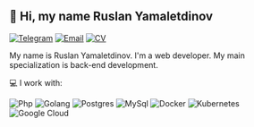 ## 👋 Hi, my name Ruslan Yamaletdinov
[![Telegram](https://img.shields.io/badge/Telegram-ping-%232CA5E0?style=flat&logo=telegram)](https://t.me/green_tmz)
[![Email](https://img.shields.io/badge/@-green.tmz@yandex.ru-blueviolet?style=flat)](mailto:green.tmz@yandex.ru)
[![CV](https://img.shields.io/badge/CV-hire-success?style=flat)](https://hh.ru/resume/2e565c77ff0d8d845d0039ed1f4c6d44574632)

My name is Ruslan Yamaletdinov. I'm a web developer. My main specialization is back-end development.

💻 I work with:

![Php](https://img.shields.io/badge/php-programming-%234f5b93?style=flat&logo=php)
![Golang](https://img.shields.io/badge/golang-programming-%2300ADD8?style=flat&logo=go)
![Postgres](https://img.shields.io/badge/postgresql-database-%23336791?style=flat&logo=postgresql)
![MySql](https://img.shields.io/badge/mysql-database-%23f29221?style=flat&logo=mysql)
![Docker](https://img.shields.io/badge/docker-containers-%232496ED?style=flat&logo=docker)
![Kubernetes](https://img.shields.io/badge/kubernetes-containers-%23326CE5?style=flat&logo=kubernetes)
![Google Cloud](https://img.shields.io/badge/google-cloud-%234285F4?style=flat&logo=google%20cloud)

<!--
**green-tmz/green-tmz** is a ✨ _special_ ✨ repository because its `README.md` (this file) appears on your GitHub profile.

Here are some ideas to get you started:

- 🔭 I’m currently working on ...
- 🌱 I’m currently learning ...
- 👯 I’m looking to collaborate on ...
- 🤔 I’m looking for help with ...
- 💬 Ask me about ...
- 📫 How to reach me: ...
- 😄 Pronouns: ...
- ⚡ Fun fact: ...
-->
